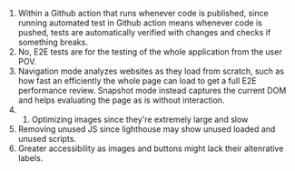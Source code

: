 1. Within a Github action that runs whenever code is published, since running automated test in Github action means whenever code is pushed, tests are automatically verified with changes and checks if something breaks.
2. No, E2E tests are for the testing of the whole application from the user POV.
3. Navigation mode analyzes websites as they load from scratch, such as how fast an efficiently the whole page can load to get a full E2E performance review. Snapshot mode instead captures the current DOM and helps evaluating the page as is without interaction.
4. 1. Optimizing images since they're extremely large and slow
2. Removing unused JS since lighthouse may show unused loaded and unused scripts.
3. Greater accessibility as images and buttons might lack their altenrative labels.